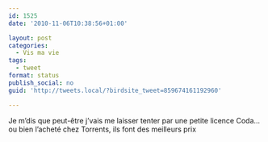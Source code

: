 ```yaml
---
id: 1525
date: '2010-11-06T10:38:56+01:00'

layout: post
categories:
  - Vis ma vie
tags:
  - tweet
format: status
publish_social: no
guid: 'http://tweets.local/?birdsite_tweet=859674161192960'

---
```


Je m’dis que peut-être j’vais me laisser tenter par une petite licence Coda… ou bien l’acheté chez Torrents, ils font des meilleurs prix